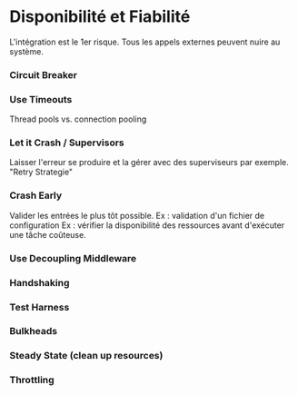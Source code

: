 # Disponibilité et Fiabilité


L'intégration est le 1er risque. Tous les appels externes peuvent nuire au système.

### Circuit Breaker

### Use Timeouts
Thread pools vs. connection pooling

### Let it Crash / Supervisors

Laisser l'erreur se produire et la gérer avec des superviseurs par exemple.
"Retry Strategie"

### Crash Early

Valider les entrées le plus tôt possible.
Ex : validation d'un fichier de configuration
Ex : vérifier la disponibilité des ressources avant d'exécuter une tâche coûteuse.

### Use Decoupling Middleware

### Handshaking

### Test Harness

### Bulkheads

### Steady State (clean up resources)

### Throttling
